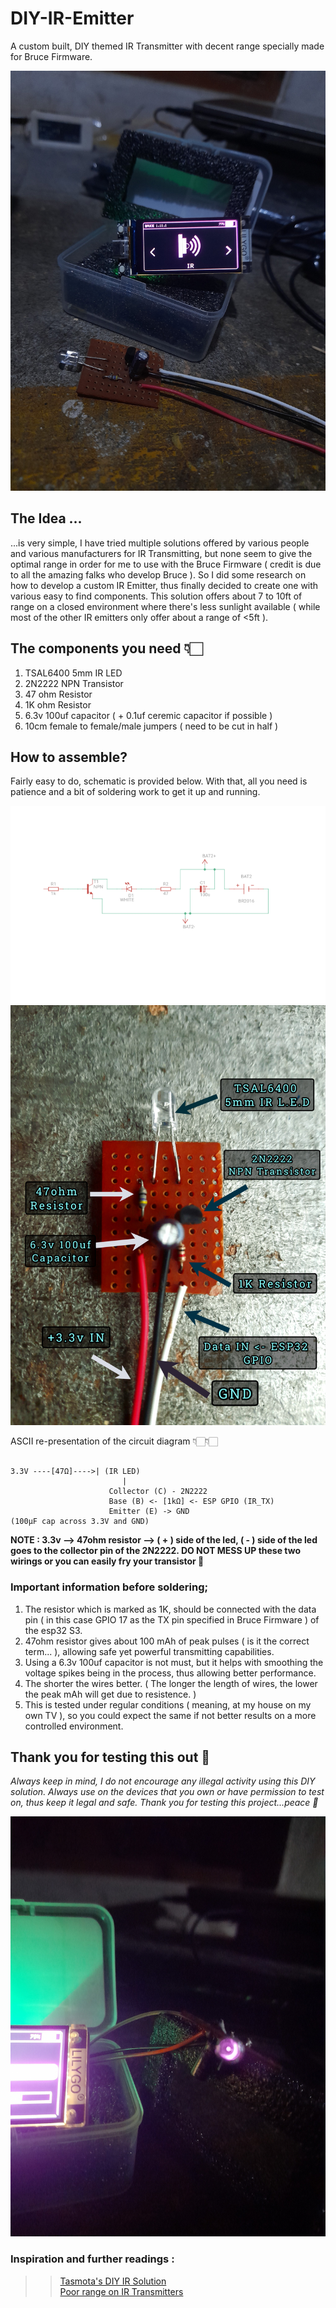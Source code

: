 # DIY-IR-Emitter
A custom built, DIY themed IR Transmitter with decent range specially made for Bruce Firmware.

![BruceIRPreview](https://github.com/manuX28-K/DIY-IR-Emitter/blob/main/DIYirPreview.jpg)


## The Idea ...

...is very simple, I have tried multiple solutions offered by various people and various manufacturers for IR Transmitting, but none seem to give the optimal range in order for me to use with the Bruce Firmware ( credit is due to all the amazing falks who develop Bruce ). So I did some research on how to develop a custom IR Emitter, thus finally decided to create one with various easy to find components. This solution offers about 7 to 10ft of range on a closed environment where there's less sunlight available ( while most of the other IR emitters only offer about a range of <5ft ). 


## The components you need 👇🏻

1. TSAL6400 5mm IR LED
2. 2N2222 NPN Transistor
3. 47 ohm Resistor
4. 1K ohm Resistor
5. 6.3v 100uf capacitor ( + 0.1uf ceremic capacitor if possible )
6. 10cm female to female/male jumpers ( need to be cut in half )

## How to assemble?

Fairly easy to do, schematic is provided below. With that, all you need is patience and a bit of soldering work to get it up and running.

![CircuitDiagram](https://github.com/manuX28-K/DIY-IR-Emitter/blob/main/CircuitDiagram.png)
![CircuitDiagram2](https://github.com/manuX28-K/DIY-IR-Emitter/blob/main/Diagram2.jpg)

ASCII re-presentation of the circuit diagram 👇🏻👇🏻
```

3.3V ----[47Ω]---->| (IR LED)
                         |
                      Collector (C) - 2N2222
                      Base (B) <- [1kΩ] <- ESP GPIO (IR_TX)
                      Emitter (E) -> GND
(100µF cap across 3.3V and GND)

```
**NOTE : 3.3v --> 47ohm resistor --> ( + ) side of the led, ( - ) side of the led goes to the collector pin of the 2N2222. DO NOT MESS UP these two wirings or you can easily fry your transistor 🤒**

### Important information before soldering;

1. The resistor which is marked as 1K, should be connected with the data pin ( in this case GPIO 17 as the TX pin specified in Bruce Firmware ) of the esp32 S3.
2. 47ohm resistor gives about 100 mAh of peak pulses ( is it the correct term... ), allowing safe yet powerful transmitting capabilities.
3. Using a 6.3v 100uf capacitor is not must, but it helps with smoothing the voltage spikes being in the process, thus allowing better performance.
4. The shorter the wires better. ( The longer the length of wires, the lower the peak mAh will get due to resistence. )
5. This is tested under regular conditions ( meaning, at my house on my own TV ), so you could expect the same if not better results on a more controlled environment.

## Thank you for testing this out 🩷

*Always keep in mind, I do not encourage any illegal activity using this DIY solution. Always use on the devices that you own or have permission to test on, thus keep it legal and safe. Thank you for testing this project...peace 🫡*

![InAction](https://github.com/manuX28-K/DIY-IR-Emitter/blob/main/InAction.jpg)


### Inspiration and further readings :
>> [Tasmota's DIY IR Solution](https://tasmota.github.io/docs/IR-Remote/#related-projects) \
>> [Poor range on IR Transmitters](https://www.reddit.com/r/AskElectronics/comments/183mhh6/increase_voltage_power_for_ir_led_powered_by_33v/)
